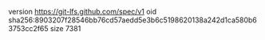 version https://git-lfs.github.com/spec/v1
oid sha256:8903207f28546bb76cd57aedd5e3b6c5198620138a242d1ca580b63753cc2f65
size 7381
